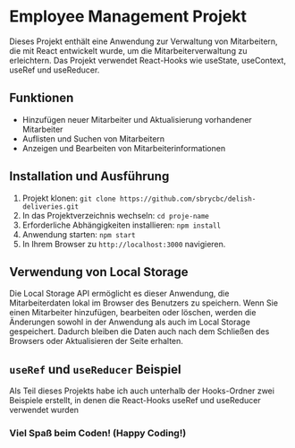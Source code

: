 # Employee Management Projekt

Dieses Projekt enthält eine Anwendung zur Verwaltung von Mitarbeitern, die mit React entwickelt wurde, um die Mitarbeiterverwaltung zu erleichtern. Das Projekt verwendet React-Hooks wie useState, useContext, useRef und useReducer.

## Funktionen

- Hinzufügen neuer Mitarbeiter und Aktualisierung vorhandener Mitarbeiter
- Auflisten und Suchen von Mitarbeitern
- Anzeigen und Bearbeiten von Mitarbeiterinformationen

## Installation und Ausführung

1. Projekt klonen: `git clone https://github.com/sbrycbc/delish-deliveries.git`
2. In das Projektverzeichnis wechseln: `cd proje-name`
3. Erforderliche Abhängigkeiten installieren: `npm install`
4. Anwendung starten: `npm start`
5. In Ihrem Browser zu `http://localhost:3000` navigieren.

## Verwendung von Local Storage

Die Local Storage API ermöglicht es dieser Anwendung, die Mitarbeiterdaten lokal im Browser des Benutzers zu speichern. Wenn Sie einen Mitarbeiter hinzufügen, bearbeiten oder löschen, werden die Änderungen sowohl in der Anwendung als auch im Local Storage gespeichert. Dadurch bleiben die Daten auch nach dem Schließen des Browsers oder Aktualisieren der Seite erhalten.

##  `useRef` und `useReducer` Beispiel

Als Teil dieses Projekts habe ich auch unterhalb der Hooks-Ordner zwei Beispiele erstellt, in denen die React-Hooks useRef und useReducer verwendet wurden

### Viel Spaß beim Coden! (Happy Coding!)

